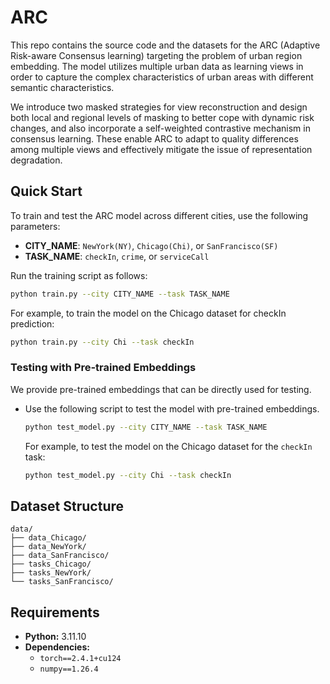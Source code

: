 # ARC
This repo contains the source code and the datasets for the ARC (Adaptive Risk-aware Consensus learning) targeting the problem of urban region embedding. The model utilizes multiple urban data as learning views in order to capture the complex characteristics of urban areas with different semantic characteristics.

We introduce two masked strategies for view reconstruction and design both local and regional levels of masking to better cope with dynamic risk changes, and also incorporate a self-weighted contrastive mechanism in consensus learning. These enable ARC to adapt to quality differences among multiple views and effectively mitigate the issue of representation degradation.

## Quick Start


To train and test the ARC model across different cities, use the following parameters:

- **CITY_NAME**: `NewYork(NY)`, `Chicago(Chi)`, or `SanFrancisco(SF)`
- **TASK_NAME**: `checkIn`, `crime`, or `serviceCall`

Run the training script as follows:

```bash
python train.py --city CITY_NAME --task TASK_NAME
```

For example, to train the model on the Chicago dataset for checkIn prediction:

```bash
python train.py --city Chi --task checkIn
```

### Testing with Pre-trained Embeddings

We provide pre-trained embeddings that can be directly used for testing.

- Use the following script to test the model with pre-trained embeddings.

  ```bash
  python test_model.py --city CITY_NAME --task TASK_NAME
  ```

  For example, to test the model on the Chicago dataset for the `checkIn` task:

  ```bash
  python test_model.py --city Chi --task checkIn
  ```


## Dataset Structure

```
data/
├── data_Chicago/
├── data_NewYork/
├── data_SanFrancisco/
├── tasks_Chicago/
├── tasks_NewYork/
└── tasks_SanFrancisco/
```

## Requirements

- **Python:** 3.11.10
- **Dependencies:** 
  - `torch==2.4.1+cu124`
  - `numpy==1.26.4`

